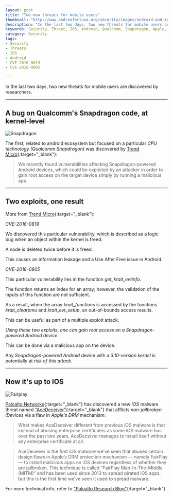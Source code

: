 ```yaml
---
layout: post
title: "Two new threats for mobile users"
thumbnail: "http://www.andreafortuna.org/security/images/android-and-ios.jpg"
description: "In the last two days, two new threats for mobile users are discovered by researchers."
keywords: Security, Threat, IOS, Android, Qualcomm, Snapdragon, Apple, FairPlay, CVE-2016-0819,CVE-2016-0805, PaloAltoNetworks, TrendMicro
category: Security
tags: 
- Security
- Threats
- IOS
- Android
- CVE-2016-0819
- CVE-2016-0805

---
```

In the last two days, two new threats for mobile users are discovered by researchers.

<hr/>

A  bug on Qualcomm's Snapdragon code, at kernel-level
--

![Snapdragon](https://4.bp.blogspot.com/-yGivCivoXGE/Vul1_9MvkzI/AAAAAAAAnOA/IXEajWpKh9kxwEeCJqJzvb0z_o2T4DU2g/s1600/root-android-exploit.png)

The first, related to android ecosystem but focused on a particular *CPU technology (Qualcomm Snapdragon)* was discovered by [Trend Micro](https://blog.trendmicro.com/trendlabs-security-intelligence/android-vulnerabilities-allow-easy-root-access/){:target="_blank"}:

>We recently found vulnerabilities affecting Snapdragon-powered Android devices, which could be exploited by an attacker in order to gain root access on the target device simply by running a malicious app.

<hr/>

Two exploits, one result
--

More from [Trend Micro](https://blog.trendmicro.com/trendlabs-security-intelligence/android-vulnerabilities-allow-easy-root-access/){:target="_blank"}:

*CVE-2016-0819*

We discovered this particular vulnerability, which is described as a logic bug when an object within the kernel is freed. 

A node is deleted twice before it is freed. 

This causes an information leakage and a Use After Free issue in Android. 


*CVE-2016-0805*

This particular vulnerability lies in the function *get_krait_evtinfo*. 

The function returns an index for an array; however, the validation of the inputs of this function are not sufficient. 

As a result, when the array *krait_functions* is accessed by the functions *krait_clearpmu* and *krait_evt_setup*, an out-of-bounds access results. 

This can be useful as part of a multiple exploit attack.


*Using these two exploits, one can gain root access on a Snapdragon-powered Android device*. 

This can be done via a malicious app on the device.

Any *Snapdragon-powered Android* device with a *3.10-version kernel* is potentially at *risk of this attack*.

<hr/>

Now it's up to IOS
--

![Fairplay](http://researchcenter.paloaltonetworks.com/wp-content/uploads/2016/03/AceDeceiver-1-1-500x244.png)

[Paloalto Networks](http://researchcenter.paloaltonetworks.com/){:target="_blank"}  has discovered a new *iOS* malware threat named ["AceDeceiver"](http://researchcenter.paloaltonetworks.com/2016/03/acedeceiver-first-ios-trojan-exploiting-apple-drm-design-flaws-to-infect-any-ios-device/){:target="_blank"}  that afflicts *non-jailbroken iDevices* via a flaw in *Apple's DRM* mechanism:

>What makes AceDeceiver different from previous iOS malware is that instead of abusing enterprise certificates as some iOS malware has over the past two years, AceDeceiver manages to install itself without any enterprise certificate at all. 

>AceDeceiver is the first iOS malware we’ve seen that abuses certain design flaws in Apple’s DRM protection mechanism — namely FairPlay — to install malicious apps on iOS devices regardless of whether they are jailbroken. This technique is called “FairPlay Man-In-The-Middle (MITM)” and has been used since 2013 to spread pirated iOS apps, but this is the first time we’ve seen it used to spread malware.

For more technical info, refer to ["Paloalto Research Blog"](http://researchcenter.paloaltonetworks.com/2016/03/acedeceiver-first-ios-trojan-exploiting-apple-drm-design-flaws-to-infect-any-ios-device/){:target="_blank"}